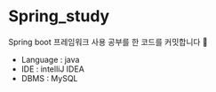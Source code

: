 # Spring_study

Spring boot 프레임워크 사용 공부를 한 코드를 커밋합니다 🍏
- Language : java
- IDE : intelliJ IDEA
- DBMS : MySQL
